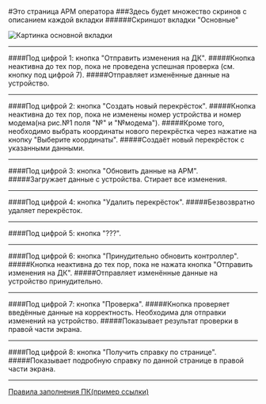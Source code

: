 #Это страница АРМ оператора
###Здесь будет множество скринов с описанием каждой вкладки
######Скриншот вкладки "Основные"

![Картинка основной вкладки](https://192.168.115.120:8082/file/markdown/Screenshots/crossControlMainTab1.svg)
___
####Под цифрой 1: кнопка "Отправить изменения на ДК".
#####Кнопка неактивна до тех пор, пока не проведена успешная проверка (см. кнопку под цифрой 7).
#####Отправляет изменённые данные на устройство.
___
####Под цифрой 2: кнопка "Создать новый перекрёсток".
#####Кнопка неактивна до тех пор, пока не изменены номер устройства и номер модема(на рис.№1 поля "№" и "№модема").
#####Кроме того, необходимо выбрать координаты нового перекрёстка через нажатие на кнопку "Выберите координаты".
#####Создаёт новый перекрёсток с указанными данными.
___
####Под цифрой 3: кнопка "Обновить данные на АРМ".
#####Загружает данные с устройства. Стирает все изменения.
___
####Под цифрой 4: кнопка "Удалить перекрёсток".
#####Безвозвратно удаляет перекрёсток.
___
####Под цифрой 5: кнопка "???".
___
####Под цифрой 6: кнопка "Принудительно обновить контроллер".
#####Кнопка неактивна до тех пор, пока не нажата кнопка "Отправить изменения на ДК".
#####Отправляет изменённые данные на устройство принудительно.
___
####Под цифрой 7: кнопка "Проверка".
#####Кнопка проверяет введённые данные на корректность. Необходима для отправки изменений на устройство.
#####Показывает результат проверки в правой части экрана.
___
####Под цифрой 8: кнопка "Получить справку по странице".
#####Показывает подробную справку по данной странице в правой части экрана.
___
[Правила заполнения ПК(пример ссылки)](https://192.168.115.120:8082/file/markdown/pkRules.md)